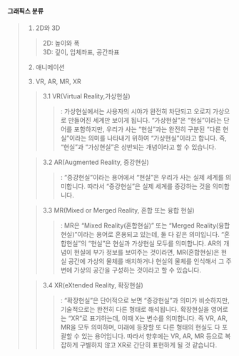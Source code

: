 #### 그래픽스 분류  
>
> 1. 2D와 3D
>> 2D: 높이와 폭  
>> 3D: 깊이, 입체좌표, 공간좌표  
>
> 2. 애니메이션  
>
> 3. VR, AR, MR, XR  
>> 3.1 VR(Virtual Reality,가상현실)  
>>> : 가상현실에서는 사용자의 시야가 완전히 차단되고 오로지 가상으로 만들어진 세계만 보이게 됩니다. “가상현실”은 “현실”이라는 단어를 포함하지만, 우리가 사는 “현실”과는 완전히 구분된 “다른 현실”이라는 의미를 나타내기 위하여 “가상현실”이라고 합니다. 즉, “현실”과 “가상현실”은 상반되는 개념이라고 할 수 있습니다.  
>
>> 3.2 AR(Augmented Reality, 증강현실)  
>>> : “증강현실”이라는 용어에서 “현실”은 우리가 사는 실제 세계를 의미합니다. 따라서 “증강현실”은 실제 세계를 증강하는 것을 의미합니다.  
>
>> 3.3 MR(Mixed or Merged Reality, 혼합 또는 융합 현실)  
>>> : MR은 “Mixed Reality(혼합현실)” 또는 “Merged Reality(융합현실)”이라는 용어로 혼용되고 있는데, 둘 다 같은 의미입니다. “혼합현실”의 “현실”은 현실과 가상현실 모두를 의미합니다. AR의 개념이 현실에 부가 정보를 보여주는 것이라면, MR(혼합현실)은 현실 공간에 가상의 물체를 배치하거나 현실의 물체를 인식해서 그 주변에 가상의 공간을 구성하는 것이라고 할 수 있습니다.  
>
>> 3.4 XR(eXtended Reality, 확장현실)  
>>> : “확장현실”은 단어적으로 보면 “증강현실”과 의미가 비슷하지만, 기술적으로는 완전히 다른 형태로 해석됩니다. 확장현실을 영어로는 “XR”로 표기하는데, 이때 X는 변수를 의미합니다. 즉 VR, AR, MR을 모두 의미하며, 미래에 등장할 또 다른 형태의 현실도 다 포괄할 수 있는 용어입니다. 따라서 향후에는 VR, AR, MR 등으로 복잡하게 구별하지 않고 XR로 간단히 표현하게 될 것 같습니다.  
